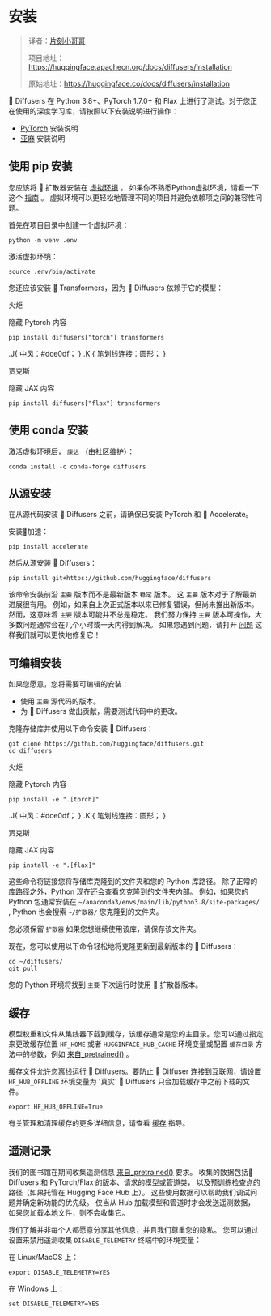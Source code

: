 # 安装

> 译者：[片刻小哥哥](https://github.com/jiangzhonglian)
>
> 项目地址：<https://huggingface.apachecn.org/docs/diffusers/installation>
>
> 原始地址：<https://huggingface.co/docs/diffusers/installation>


🤗 Diffusers 在 Python 3.8+、PyTorch 1.7.0+ 和 Flax 上进行了测试。对于您正在使用的深度学习库，请按照以下安装说明进行操作：


* [PyTorch](https://pytorch.org/get-started/locally/)
 安装说明
* [亚麻](https://flax.readthedocs.io/en/latest/)
 安装说明


## 使用 pip 安装



您应该将 🤗 扩散器安装在
 [虚拟环境](https://docs.python.org/3/library/venv.html)
 。
如果你不熟悉Python虚拟环境，请看一下这个
 [指南](https://packaging.python.org/guides/installing-using-pip-and-virtual-environments/)
 。
虚拟环境可以更轻松地管理不同的项目并避免依赖项之间的兼容性问题。


首先在项目目录中创建一个虚拟环境：



```
python -m venv .env
```


激活虚拟环境：



```
source .env/bin/activate
```


您还应该安装 🤗 Transformers，因为 🤗 Diffusers 依赖于它的模型：


火炬


隐藏 Pytorch 内容



```
pip install diffusers["torch"] transformers
```


.J{
 中风：#dce0df；
 }
.K {
 笔划线连接：圆形；
 }


贾克斯


隐藏 JAX 内容



```
pip install diffusers["flax"] transformers
```


## 使用 conda 安装



激活虚拟环境后，
 `康达`
 （由社区维护）：



```
conda install -c conda-forge diffusers
```


## 从源安装



在从源代码安装 🤗 Diffusers 之前，请确保已安装 PyTorch 和 🤗 Accelerate。


安装🤗加速：



```
pip install accelerate
```


然后从源安装 🤗 Diffusers：



```
pip install git+https://github.com/huggingface/diffusers
```


该命令安装前沿
 `主要`
 版本而不是最新版本
 `稳定`
 版本。
这
 `主要`
 版本对于了解最新进展很有用。
例如，如果自上次正式版本以来已修复错误，但尚未推出新版本。
然而，这意味着
 `主要`
 版本可能并不总是稳定。
我们努力保持
 `主要`
 版本可操作，大多数问题通常会在几个小时或一天内得到解决。
如果您遇到问题，请打开
 [问题](https://github.com/huggingface/diffusers/issues/new/choose)
 这样我们就可以更快地修复它！


## 可编辑安装



如果您愿意，您将需要可编辑的安装：


* 使用
 `主要`
 源代码的版本。
* 为 🤗 Diffusers 做出贡献，需要测试代码中的更改。


克隆存储库并使用以下命令安装 🤗 Diffusers：



```
git clone https://github.com/huggingface/diffusers.git
cd diffusers
```


火炬


隐藏 Pytorch 内容



```
pip install -e ".[torch]"
```


.J{
 中风：#dce0df；
 }
.K {
 笔划线连接：圆形；
 }


贾克斯


隐藏 JAX 内容



```
pip install -e ".[flax]"
```


这些命令将链接您将存储库克隆到的文件夹和您的 Python 库路径。
除了正常的库路径之外，Python 现在还会查看您克隆到的文件夹内部。
例如，如果您的 Python 包通常安装在
 `~/anaconda3/envs/main/lib/python3.8/site-packages/`
 , Python 也会搜索
 `~/扩散器/`
 您克隆到的文件夹。


您必须保留
 `扩散器`
 如果您想继续使用该库，请保存该文件夹。


现在，您可以使用以下命令轻松地将克隆更新到最新版本的 🤗 Diffusers：



```
cd ~/diffusers/
git pull
```


您的 Python 环境将找到
 `主要`
 下次运行时使用 🤗 扩散器版本。


## 缓存



模型权重和文件从集线器下载到缓存，该缓存通常是您的主目录。您可以通过指定来更改缓存位置
 `HF_HOME`
 或者
 `HUGGINFACE_HUB_CACHE`
 环境变量或配置
 `缓存目录`
 方法中的参数，例如
 [来自\_pretrained()](/docs/diffusers/v0.23.1/en/api/pipelines/overview#diffusers.DiffusionPipeline.from_pretrained)
 。


缓存文件允许您离线运行 🤗 Diffusers。要防止 🤗 Diffuser 连接到互联网，请设置
 `HF_HUB_OFFLINE`
 环境变量为
 '真实'
 🤗 Diffusers 只会加载缓存中之前下载的文件。



```
export HF_HUB_OFFLINE=True
```


有关管理和清理缓存的更多详细信息，请查看
 [缓存](https://huggingface.co/docs/huggingface_hub/guides/manage-cache)
 指导。


## 遥测记录



我们的图书馆在期间收集遥测信息
 [来自\_pretrained()](/docs/diffusers/v0.23.1/en/api/pipelines/overview#diffusers.DiffusionPipeline.from_pretrained)
 要求。
收集的数据包括🤗 Diffusers 和 PyTorch/Flax 的版本、请求的模型或管道类，
以及预训练检查点的路径（如果托管在 Hugging Face Hub 上）。
这些使用数据可以帮助我们调试问题并确定新功能的优先级。
仅当从 Hub 加载模型和管道时才会发送遥测数据，
如果您加载本地文件，则不会收集它。


我们了解并非每个人都愿意分享其他信息，并且我们尊重您的隐私。
您可以通过设置来禁用遥测收集
 `DISABLE_TELEMETRY`
 终端中的环境变量：


在 Linux/MacOS 上：



```
export DISABLE_TELEMETRY=YES
```


在 Windows 上：



```
set DISABLE_TELEMETRY=YES
```